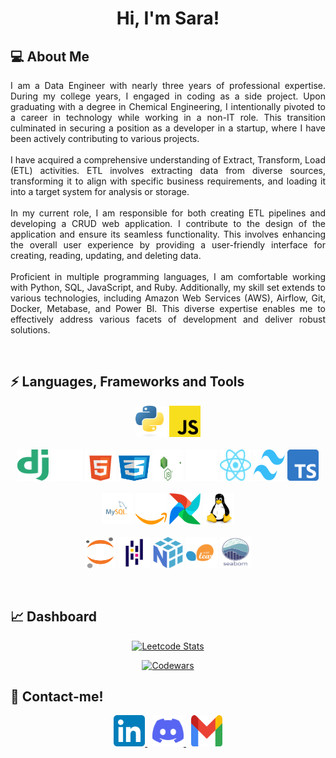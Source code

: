 <h1 align="center">Hi, I'm Sara!</h1>   
<h2> 💻 About Me </h2>
<p align="justify">
I am a Data Engineer with nearly three years of professional expertise. During my college years, I engaged in coding as a side project. Upon graduating with a degree in Chemical Engineering, I intentionally pivoted to a career in technology while working in a non-IT role. This transition culminated in securing a position as a developer in a startup, where I have been actively contributing to various projects.
<br><br>
I have acquired a comprehensive understanding of Extract, Transform, Load (ETL) activities. ETL involves extracting data from diverse sources, transforming it to align with specific business requirements, and loading it into a target system for analysis or storage.
<br><br>
In my current role, I am responsible for both creating ETL pipelines and developing a CRUD web application. I contribute to the design of the application and ensure its seamless functionality. This involves enhancing the overall user experience by providing a user-friendly interface for creating, reading, updating, and deleting data.
<br><br>
Proficient in multiple programming languages, I am comfortable working with Python, SQL, JavaScript, and Ruby. Additionally, my skill set extends to various technologies, including Amazon Web Services (AWS), Airflow, Git, Docker, Metabase, and Power BI. This diverse expertise enables me to effectively address various facets of development and deliver robust solutions.
</p>
<br>
<h2>⚡ Languages, Frameworks and Tools </h2>
<p align="center">
  <!-- Programming Languages -->
  <img src="img/python.svg" alt="Python" class="badge" style="width:50px; height:50px">
  <img src="img/javascript.svg" alt="Javascript" class="badge"style="width:50px; height:50px">
  <br><br>
  <!-- Web Frameworks and tools -->
  <img src="img/django.svg" alt="django" class="badge" style="width:50px; height:50px">
  <img src="img/flask.svg" alt="flask" class="badge" style="width:50px; height:50px;">
  <img src="img/html5.svg" alt="html5" class="badge" style="width:50px; height:50px;">
  <img src="img/css3.svg" alt="css3" class="badge"  style="width:50px; height:50px;">
  <img src="img/nodedotjs.svg" alt="nodedotjs" class="badge"  style="width:50px; height:50px;">
  <img src="img/nextdotjs.svg" alt="nextdotjs" class="badge"  style="width:50px; height:50px;">
  <img src="img/react.svg" alt="react" class="badge"  style="width:50px; height:50px;">
  <img src="img/tailwind.svg" alt="tailwind" class="badge"  style="width:50px; height:50px;">
  <img src="img/typescript.svg" alt="typescript" class="badge"  style="width:50px; height:50px;">
  <br><br>
  <!-- Data Engineering -->
  <img src="img\mysql.svg" alt="mysql" class="badge" style="width:50px; height:50px;">
  <img src="img\amazon-web-services.svg" alt="aws" class="badge" style="width:50px; height:50px;">
  <img src="img\airflow.svg" alt="airflow" class="badge" style="width:50px; height:50px;">
  <img src="img\linux.svg" alt="linux" class="badge" style="width:50px; height:50px;">
  <br><br>
  <!-- Data Analysis -->
  <img src="img/jupyter.svg" alt="jupyter" class="badge" style="width:50px; height:50px;">
  <img src="img/pandas.svg" alt="pandas" class="badge" style="width:50px; height:50px;">
  <img src="img/numpy.svg" alt="numpy" class="badge"  style="width:50px; height:50px;">
  <img src="img/scikit-learn.svg" alt="scikit-learn" class="badge" style="width:50px; height:50px;">
  <img src="img/seaborn.svg" alt="seaborn" class="badge" style="width:50px; height:50px;">
</p>

<br>
<h2> 📈 Dashboard </h2>

<p align="center" dir="auto"><a target="_blank" rel="noopener noreferrer nofollow" href="https://camo.githubusercontent.com/2bb651c9029b2345d710efa460f914aae383122df7b701e715f76da78d3374e9/68747470733a2f2f6c656574636172642e6a61636f626c696e2e636f6f6c2f736172616466727a"><img src="https://camo.githubusercontent.com/2bb651c9029b2345d710efa460f914aae383122df7b701e715f76da78d3374e9/68747470733a2f2f6c656574636172642e6a61636f626c696e2e636f6f6c2f736172616466727a" alt="Leetcode Stats" data-canonical-src="https://leetcard.jacoblin.cool/saradfrz" style="max-width: 100%;"></a></p>
<p align="center" dir="auto"><a target="_blank" rel="noopener noreferrer nofollow" href="https://camo.githubusercontent.com/2e55ba88dea78085e82dc0aadbddd9120c4fa2c7938beb55d33cafc96e748ec0/68747470733a2f2f6769746875622e7232762e63682f636f6465776172733f757365723d736172616466727a267374726f6b653d253233464234353730"><img src="https://camo.githubusercontent.com/2e55ba88dea78085e82dc0aadbddd9120c4fa2c7938beb55d33cafc96e748ec0/68747470733a2f2f6769746875622e7232762e63682f636f6465776172733f757365723d736172616466727a267374726f6b653d253233464234353730" alt="Codewars" data-canonical-src="https://github.r2v.ch/codewars?user=saradfrz&amp;stroke=%23FB4570" style="max-width: 100%;"></a></p>

<h2> 💬 Contact-me! </h2>
<p align="center">
  <a href="https://www.linkedin.com/in/saradfrz/" style="text-decoration: none important!;">
    <img src="img/linkedin.svg" alt="linkedin-saradfrz" class="social-media" style="width:50px; height:50px;">
  </a>&nbsp;
  <a href="https://discordapp.com/users/702235784794734631" style="text-decoration: none important!;">
    <img src="img/discord.svg" alt="discord-saradfrz"  class="social-media" style="width:50px; height:50px;">
  </a>&nbsp;
  <a href="mailto:saradfrz@gmail.com" style="text-decoration: none important!;">
    <img src="img/gmail.svg" alt="gmail-saradfrz" class="social-media" style="width:50px; height:50px;">
  </a>
</p>
